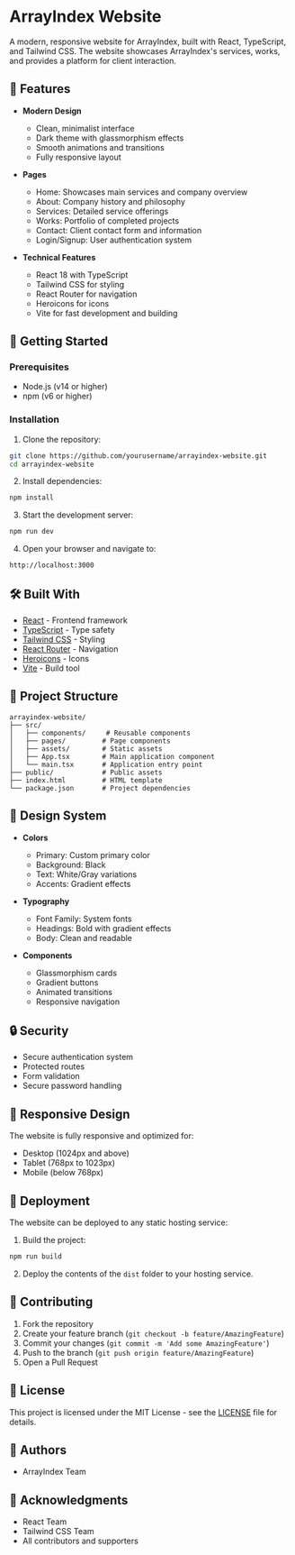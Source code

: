 # ArrayIndex Website

A modern, responsive website for ArrayIndex, built with React, TypeScript, and Tailwind CSS. The website showcases ArrayIndex's services, works, and provides a platform for client interaction.

## 🌟 Features

- **Modern Design**
  - Clean, minimalist interface
  - Dark theme with glassmorphism effects
  - Smooth animations and transitions
  - Fully responsive layout

- **Pages**
  - Home: Showcases main services and company overview
  - About: Company history and philosophy
  - Services: Detailed service offerings
  - Works: Portfolio of completed projects
  - Contact: Client contact form and information
  - Login/Signup: User authentication system

- **Technical Features**
  - React 18 with TypeScript
  - Tailwind CSS for styling
  - React Router for navigation
  - Heroicons for icons
  - Vite for fast development and building

## 🚀 Getting Started

### Prerequisites

- Node.js (v14 or higher)
- npm (v6 or higher)

### Installation

1. Clone the repository:
```bash
git clone https://github.com/yourusername/arrayindex-website.git
cd arrayindex-website
```

2. Install dependencies:
```bash
npm install
```

3. Start the development server:
```bash
npm run dev
```

4. Open your browser and navigate to:
```
http://localhost:3000
```

## 🛠️ Built With

- [React](https://reactjs.org/) - Frontend framework
- [TypeScript](https://www.typescriptlang.org/) - Type safety
- [Tailwind CSS](https://tailwindcss.com/) - Styling
- [React Router](https://reactrouter.com/) - Navigation
- [Heroicons](https://heroicons.com/) - Icons
- [Vite](https://vitejs.dev/) - Build tool

## 📁 Project Structure

```
arrayindex-website/
├── src/
│   ├── components/     # Reusable components
│   ├── pages/         # Page components
│   ├── assets/        # Static assets
│   ├── App.tsx        # Main application component
│   └── main.tsx       # Application entry point
├── public/            # Public assets
├── index.html         # HTML template
└── package.json       # Project dependencies
```

## 🎨 Design System

- **Colors**
  - Primary: Custom primary color
  - Background: Black
  - Text: White/Gray variations
  - Accents: Gradient effects

- **Typography**
  - Font Family: System fonts
  - Headings: Bold with gradient effects
  - Body: Clean and readable

- **Components**
  - Glassmorphism cards
  - Gradient buttons
  - Animated transitions
  - Responsive navigation

## 🔒 Security

- Secure authentication system
- Protected routes
- Form validation
- Secure password handling

## 📱 Responsive Design

The website is fully responsive and optimized for:
- Desktop (1024px and above)
- Tablet (768px to 1023px)
- Mobile (below 768px)

## 🚀 Deployment

The website can be deployed to any static hosting service:

1. Build the project:
```bash
npm run build
```

2. Deploy the contents of the `dist` folder to your hosting service.

## 🤝 Contributing

1. Fork the repository
2. Create your feature branch (`git checkout -b feature/AmazingFeature`)
3. Commit your changes (`git commit -m 'Add some AmazingFeature'`)
4. Push to the branch (`git push origin feature/AmazingFeature`)
5. Open a Pull Request

## 📄 License

This project is licensed under the MIT License - see the [LICENSE](LICENSE) file for details.

## 👥 Authors

- ArrayIndex Team

## 🙏 Acknowledgments

- React Team
- Tailwind CSS Team
- All contributors and supporters 